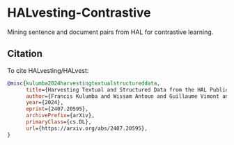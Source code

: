 # HALvesting-Contrastive

Mining sentence and document pairs from HAL for contrastive learning.


## Citation

To cite HALvesting/HALvest:

```bib
@misc{kulumba2024harvestingtextualstructureddata,
      title={Harvesting Textual and Structured Data from the HAL Publication Repository}, 
      author={Francis Kulumba and Wissam Antoun and Guillaume Vimont and Laurent Romary},
      year={2024},
      eprint={2407.20595},
      archivePrefix={arXiv},
      primaryClass={cs.DL},
      url={https://arxiv.org/abs/2407.20595}, 
}
```

